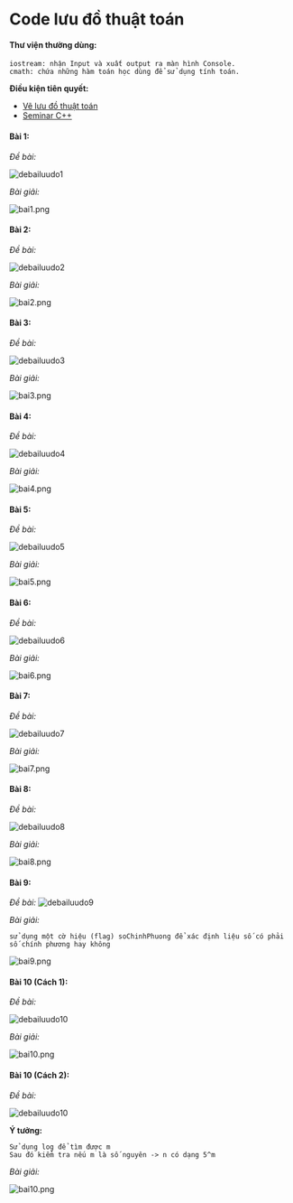 # Code lưu đồ thuật toán
#### Thư viện thường dùng:
```
iostream: nhận Input và xuất output ra màn hình Console.
cmath: chứa những hàm toán học dùng để sử dụng tính toán.
```
**Điều kiện tiên quyết:** 
* [Vẽ lưu đồ thuật toán](luudothuattoan.md)
* [Seminar C++](seminar_cpp.md)

#### Bài 1: 
*Đề bài:*

![debailuudo1](../images/luudo/debailuudo1.png)

*Bài giải:*

![bai1.png](../images/codeluudo/bai1.png)

#### Bài 2: 
*Đề bài:*

![debailuudo2](../images/luudo/debailuudo2.png)

*Bài giải:*

![bai2.png](../images/codeluudo/bai2.png)

#### Bài 3: 
*Đề bài:*

![debailuudo3](../images/luudo/debailuudo3.png)

*Bài giải:*

![bai3.png](../images/codeluudo/bai3.png)

#### Bài 4: 
*Đề bài:*

![debailuudo4](../images/luudo/debailuudo4.png)

*Bài giải:*

![bai4.png](../images/codeluudo/bai4.png)

#### Bài 5: 
*Đề bài:*

![debailuudo5](../images/luudo/debailuudo5.png)

*Bài giải:*

![bai5.png](../images/codeluudo/bai5.png)

#### Bài 6: 
*Đề bài:*

![debailuudo6](../images/luudo/debailuudo6.png)

*Bài giải:*

![bai6.png](../images/codeluudo/bai6.png)

#### Bài 7: 
*Đề bài:*

![debailuudo7](../images/luudo/debailuudo7.png)

*Bài giải:*

![bai7.png](../images/codeluudo/bai7.png)

#### Bài 8: 
*Đề bài:*

![debailuudo8](../images/luudo/debailuudo8.png)

*Bài giải:*

![bai8.png](../images/codeluudo/bai8.png)

#### Bài 9: 
*Đề bài:*
![debailuudo9](../images/luudo/debailuudo9.png)

*Bài giải:*

```
sử dụng một cờ hiệu (flag) soChinhPhuong để xác định liệu số có phải số chính phương hay không
```

![bai9.png](../images/codeluudo/bai9.png)

#### Bài 10 (Cách 1): 
*Đề bài:*

![debailuudo10](../images/luudo/debailuudo10.png)

*Bài giải:*

![bai10.png](../images/codeluudo/bai10c1.png)

#### Bài 10 (Cách 2):
*Đề bài:*

![debailuudo10](../images/luudo/debailuudo10.png)

**Ý tưởng:**

```
Sử dụng log để tìm được m
Sau đó kiểm tra nếu m là số nguyên -> n có dạng 5^m
```

*Bài giải:*

![bai10.png](../images/codeluudo/bai10c2.png)
